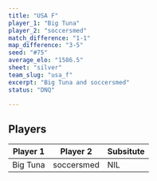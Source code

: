 ```yaml
---
title: "USA F"
player_1: "Big Tuna"
player_2: "soccersmed"
match_difference: "1-1"
map_difference: "3-5"
seed: "#75"
average_elo: "1586.5"
sheet: "silver"
team_slug: "usa_f"
excerpt: "Big Tuna and soccersmed"
status: "DNQ"

---
```

## Players

| Player 1 | Player 2 | Subsitute |
| -- | -- | -- |
| Big Tuna | soccersmed | NIL |
